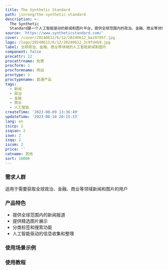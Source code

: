 ```yaml
---
title: The Synthetic Standard
path: jinrong/the-synthetic-standard
description: >-
  The Synthetic
  Standard是一个人工智能驱动的新闻和图片平台，提供全球范围内的政治、金融、商业等领域的新闻报道和图片展示。我们利用人工智能技术实时收集和整理各类信息，并提供多种分类标签和搜索功能，以帮助用户快速获取所需的信息。
source: 'https://www.syntheticstandard.com/'
cover: /cover/20240612/6/12/20240612_ba19795f.jpg
logo: /logo/20240612/6/12/20240612_3c9fd4b9.jpg
label: 全球政治、金融、商业等领域的人工智能新闻和图片
component: false
procattr: 12
procattrname: 免费
procform: 1
procformname: 网站
proctype: 1
proctypename: 普通产品
tags:
  - 新闻
  - 政治
  - 金融
  - 商业
  - 人工智能
createTime: '2023-08-09 13:36:49'
updateTime: '2023-08-18 20:15:33'
lang: en
isicp: 2
isqian: 2
iswx: 2
isqq: 2
iscom: 2
price: ''
catname: 其他
sort: 10006
---
```




### 需求人群
适用于需要获取全球政治、金融、商业等领域新闻和图片的用户

### 产品特色
- 提供全球范围内的新闻报道
- 提供精选图片展示
- 分类标签和搜索功能
- 人工智能驱动的信息收集和整理

### 使用场景示例


### 使用教程


  
